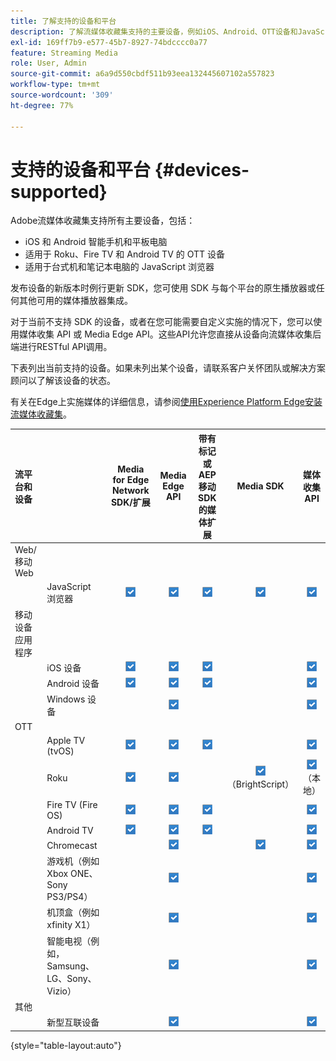 ```yaml
---
title: 了解支持的设备和平台
description: 了解流媒体收藏集支持的主要设备，例如iOS、Android、OTT设备和JavaScript浏览器。
exl-id: 169ff7b9-e577-45b7-8927-74bdcccc0a77
feature: Streaming Media
role: User, Admin
source-git-commit: a6a9d550cbdf511b93eea132445607102a557823
workflow-type: tm+mt
source-wordcount: '309'
ht-degree: 77%

---
```


# 支持的设备和平台 {#devices-supported}

Adobe流媒体收藏集支持所有主要设备，包括：

* iOS 和 Android 智能手机和平板电脑
* 适用于 Roku、Fire TV 和 Android TV 的 OTT 设备
* 适用于台式机和笔记本电脑的 JavaScript 浏览器

发布设备的新版本时例行更新 SDK，您可使用 SDK 与每个平台的原生播放器或任何其他可用的媒体播放器集成。

对于当前不支持 SDK 的设备，或者在您可能需要自定义实施的情况下，您可以使用媒体收集 API 或 Media Edge API。这些API允许您直接从设备向流媒体收集后端进行RESTful API调用。

下表列出当前支持的设备。如果未列出某个设备，请联系客户关怀团队或解决方案顾问以了解该设备的状态。

有关在Edge上实施媒体的详细信息，请参阅[使用Experience Platform Edge安装流媒体收藏集](/help/implementation/edge/implementation-edge.md)。

| 流平台和设备 | | Media for Edge Network SDK/扩展 | Media Edge API | 带有标记或 AEP 移动 SDK 的媒体扩展 | Media SDK | 媒体收集 API |
|:---|:---|:---:|:---:|:---:|:---:|:---:|
| Web/移动 Web | | | | | |
| | JavaScript 浏览器 | ![支持](/help/assets/icon-blue-check.png) | ![支持](/help/assets/icon-blue-check.png) | ![支持](/help/assets/icon-blue-check.png) | ![支持](/help/assets/icon-blue-check.png) | ![支持](/help/assets/icon-blue-check.png) |
| 移动设备应用程序 | | | | | |
| | iOS 设备 | ![支持](/help/assets/icon-blue-check.png) | ![支持](/help/assets/icon-blue-check.png) | ![支持](/help/assets/icon-blue-check.png) | | ![支持](/help/assets/icon-blue-check.png) | |
| | Android 设备 | ![支持](/help/assets/icon-blue-check.png) | ![支持](/help/assets/icon-blue-check.png) | ![支持](/help/assets/icon-blue-check.png) | | ![支持](/help/assets/icon-blue-check.png) |
| | Windows 设备 | | ![支持](/help/assets/icon-blue-check.png) | | | ![支持](/help/assets/icon-blue-check.png) |
| OTT | | | | | | |
| | Apple TV  (tvOS) | ![支持](/help/assets/icon-blue-check.png) | ![支持](/help/assets/icon-blue-check.png) | ![支持](/help/assets/icon-blue-check.png) | | ![支持](/help/assets/icon-blue-check.png) |
| | Roku | ![支持](/help/assets/icon-blue-check.png) | ![支持](/help/assets/icon-blue-check.png) | | ![支持](/help/assets/icon-blue-check.png)<br>（BrightScript） | ![支持](/help/assets/icon-blue-check.png)<br>（本地） |
| | Fire TV (Fire OS) | ![支持](/help/assets/icon-blue-check.png) | ![支持](/help/assets/icon-blue-check.png) | ![支持](/help/assets/icon-blue-check.png) | | ![支持](/help/assets/icon-blue-check.png) |
| | Android TV | ![支持](/help/assets/icon-blue-check.png) | ![支持](/help/assets/icon-blue-check.png) | ![支持](/help/assets/icon-blue-check.png) | | ![支持](/help/assets/icon-blue-check.png) |
| | Chromecast | | ![支持](/help/assets/icon-blue-check.png) | | ![支持](/help/assets/icon-blue-check.png) | ![支持](/help/assets/icon-blue-check.png) |
| | 游戏机（例如 Xbox ONE、Sony PS3/PS4） | | ![支持](/help/assets/icon-blue-check.png) | | | ![支持](/help/assets/icon-blue-check.png) |
| | 机顶盒（例如 xfinity X1） | | ![支持](/help/assets/icon-blue-check.png) | | | ![支持](/help/assets/icon-blue-check.png) |
| | 智能电视（例如，Samsung、LG、Sony、Vizio） | | ![支持](/help/assets/icon-blue-check.png) | | | ![支持](/help/assets/icon-blue-check.png) |
| 其他 | | | | | | |
| | 新型互联设备 | | ![支持](/help/assets/icon-blue-check.png) | | | ![支持](/help/assets/icon-blue-check.png) |

{style="table-layout:auto"}

